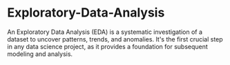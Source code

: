 # Exploratory-Data-Analysis

An Exploratory Data Analysis (EDA) is a systematic investigation of a dataset to uncover patterns, trends, and anomalies. It's the first crucial step in any data science project, as it provides a foundation for subsequent modeling and analysis.
